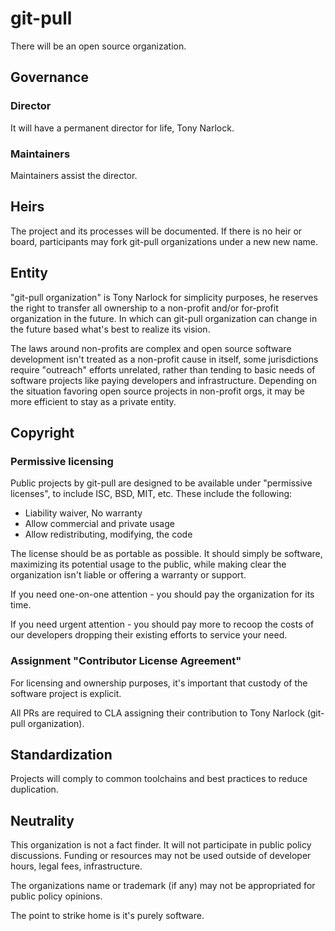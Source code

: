 # git-pull

There will be an open source organization.

## Governance

### Director

It will have a permanent director for life, Tony Narlock.

### Maintainers

Maintainers assist the director.

## Heirs

The project and its processes will be documented. If there is no heir or board,
participants may fork git-pull organizations under a new new name.

## Entity

"git-pull organization" is Tony Narlock for simplicity purposes, he reserves the
right to transfer all ownership to a non-profit and/or for-profit organization
in the future. In which can git-pull organization can change in the future based
what's best to realize its vision.

The laws around non-profits are complex and open source software development
isn't treated as a non-profit cause in itself, some jurisdictions require
"outreach" efforts unrelated, rather than tending to basic needs of software
projects like paying developers and infrastructure. Depending on the situation
favoring open source projects in non-profit orgs, it may be more efficient to
stay as a private entity.

## Copyright

### Permissive licensing

Public projects by git-pull are designed to be available under "permissive
licenses", to include ISC, BSD, MIT, etc. These include the following:

- Liability waiver, No warranty
- Allow commercial and private usage
- Allow redistributing, modifying, the code

The license should be as portable as possible. It should simply be software,
maximizing its potential usage to the public, while making clear the
organization isn't liable or offering a warranty or support.

If you need one-on-one attention - you should pay the organization for its time.

If you need urgent attention - you should pay more to recoop the costs of our
developers dropping their existing efforts to service your need.

### Assignment "Contributor License Agreement"

For licensing and ownership purposes, it's important that custody of the
software project is explicit.

All PRs are required to CLA assigning their contribution to Tony Narlock
(git-pull organization).

## Standardization

Projects will comply to common toolchains and best practices to reduce
duplication.

## Neutrality

This organization is not a fact finder. It will not participate in public policy
discussions. Funding or resources may not be used outside of developer hours,
legal fees, infrastructure.

The organizations name or trademark (if any) may not be appropriated for public
policy opinions.

The point to strike home is it's purely software.
